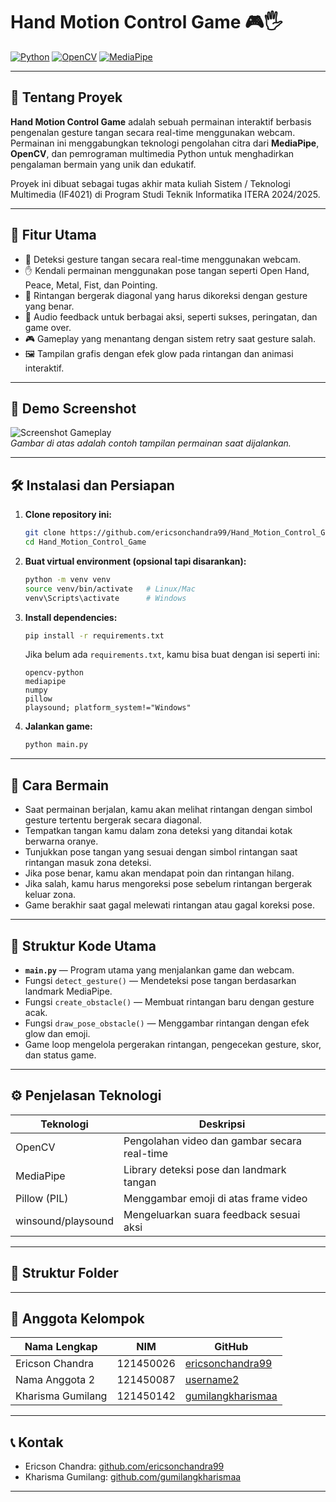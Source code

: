 # Hand Motion Control Game 🎮🖐️

[![Python](https://img.shields.io/badge/Python-3.8%2B-blue)](https://www.python.org/)
[![OpenCV](https://img.shields.io/badge/OpenCV-4.x-green)](https://opencv.org/)
[![MediaPipe](https://img.shields.io/badge/MediaPipe-0.8.x-orange)](https://google.github.io/mediapipe/)

---

## 📌 Tentang Proyek

**Hand Motion Control Game** adalah sebuah permainan interaktif berbasis pengenalan gesture tangan secara real-time menggunakan webcam.  
Permainan ini menggabungkan teknologi pengolahan citra dari **MediaPipe**, **OpenCV**, dan pemrograman multimedia Python untuk menghadirkan pengalaman bermain yang unik dan edukatif.

Proyek ini dibuat sebagai tugas akhir mata kuliah Sistem / Teknologi Multimedia (IF4021) di Program Studi Teknik Informatika ITERA 2024/2025.

---

## 🎯 Fitur Utama

- 🎥 Deteksi gesture tangan secara real-time menggunakan webcam.
- ✋ Kendali permainan menggunakan pose tangan seperti Open Hand, Peace, Metal, Fist, dan Pointing.
- 🚧 Rintangan bergerak diagonal yang harus dikoreksi dengan gesture yang benar.
- 🎵 Audio feedback untuk berbagai aksi, seperti sukses, peringatan, dan game over.
- 🎮 Gameplay yang menantang dengan sistem retry saat gesture salah.
- 🖼️ Tampilan grafis dengan efek glow pada rintangan dan animasi interaktif.

---

## 🚀 Demo Screenshot

![Screenshot Gameplay](link-gambar-screenshot.jpg)  
*Gambar di atas adalah contoh tampilan permainan saat dijalankan.*

---

## 🛠️ Instalasi dan Persiapan

1. **Clone repository ini:**

    ```bash
    git clone https://github.com/ericsonchandra99/Hand_Motion_Control_Game.git
    cd Hand_Motion_Control_Game
    ```

2. **Buat virtual environment (opsional tapi disarankan):**

    ```bash
    python -m venv venv
    source venv/bin/activate   # Linux/Mac
    venv\Scripts\activate      # Windows
    ```

3. **Install dependencies:**

    ```bash
    pip install -r requirements.txt
    ```

    Jika belum ada `requirements.txt`, kamu bisa buat dengan isi seperti ini:

    ```
    opencv-python
    mediapipe
    numpy
    pillow
    playsound; platform_system!="Windows"
    ```

4. **Jalankan game:**

    ```bash
    python main.py
    ```

---

## 📖 Cara Bermain

- Saat permainan berjalan, kamu akan melihat rintangan dengan simbol gesture tertentu bergerak secara diagonal.
- Tempatkan tangan kamu dalam zona deteksi yang ditandai kotak berwarna oranye.
- Tunjukkan pose tangan yang sesuai dengan simbol rintangan saat rintangan masuk zona deteksi.
- Jika pose benar, kamu akan mendapat poin dan rintangan hilang.
- Jika salah, kamu harus mengoreksi pose sebelum rintangan bergerak keluar zona.
- Game berakhir saat gagal melewati rintangan atau gagal koreksi pose.

---

## 🧩 Struktur Kode Utama

- **`main.py`** — Program utama yang menjalankan game dan webcam.
- Fungsi `detect_gesture()` — Mendeteksi pose tangan berdasarkan landmark MediaPipe.
- Fungsi `create_obstacle()` — Membuat rintangan baru dengan gesture acak.
- Fungsi `draw_pose_obstacle()` — Menggambar rintangan dengan efek glow dan emoji.
- Game loop mengelola pergerakan rintangan, pengecekan gesture, skor, dan status game.

---

## ⚙️ Penjelasan Teknologi

| Teknologi    | Deskripsi                                   |
|--------------|---------------------------------------------|
| OpenCV       | Pengolahan video dan gambar secara real-time|
| MediaPipe    | Library deteksi pose dan landmark tangan     |
| Pillow (PIL) | Menggambar emoji di atas frame video          |
| winsound/playsound | Mengeluarkan suara feedback sesuai aksi |

---

## 📂 Struktur Folder



---

## 👥 Anggota Kelompok

| Nama Lengkap       | NIM       | GitHub                                      |
|--------------------|-----------|---------------------------------------------|
| Ericson Chandra    | 121450026 | [ericsonchandra99](https://github.com/ericsonchandra99)  |
| Nama Anggota 2     | 121450087 | [username2](https://github.com/username2)   |
| Kharisma Gumilang  | 121450142 | [gumilangkharismaa](https://github.com/gumilangkharismaa) |

---

## 📞 Kontak

- Ericson Chandra: [github.com/ericsonchandra99](https://github.com/ericsonchandra99)
- Kharisma Gumilang: [github.com/gumilangkharismaa](https://github.com/gumilangkharismaa)

---


